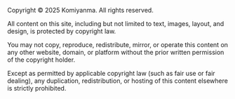 Copyright © 2025 Komiyanma. All rights reserved.

All content on this site, including but not limited to text, images, layout, and design,
is protected by copyright law. 

You may not copy, reproduce, redistribute, mirror, or operate this content
on any other website, domain, or platform without the prior written permission
of the copyright holder.

Except as permitted by applicable copyright law (such as fair use or fair dealing),
any duplication, redistribution, or hosting of this content elsewhere is strictly prohibited.
